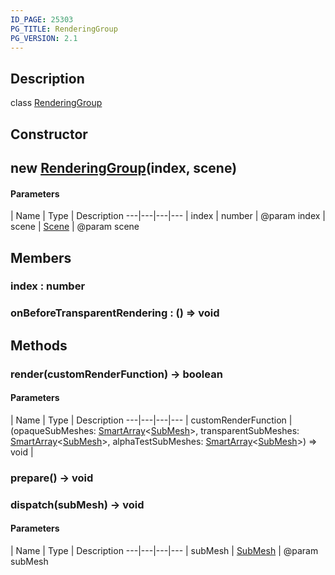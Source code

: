 ```yaml
---
ID_PAGE: 25303
PG_TITLE: RenderingGroup
PG_VERSION: 2.1
---
```

## Description

class [RenderingGroup](/classes/2.3/RenderingGroup)



## Constructor

##  new [RenderingGroup](/classes/2.3/RenderingGroup)(index, scene)



#### Parameters
 | Name | Type | Description
---|---|---|---
 | index | number |   @param index
 | scene | [Scene](/classes/2.3/Scene) |   @param scene
## Members

### index : number



### onBeforeTransparentRendering : () =&gt; void



## Methods

### render(customRenderFunction) &rarr; boolean



#### Parameters
 | Name | Type | Description
---|---|---|---
 | customRenderFunction | (opaqueSubMeshes: [SmartArray](/classes/2.3/SmartArray)&lt;[SubMesh](/classes/2.3/SubMesh)&gt;, transparentSubMeshes: [SmartArray](/classes/2.3/SmartArray)&lt;[SubMesh](/classes/2.3/SubMesh)&gt;, alphaTestSubMeshes: [SmartArray](/classes/2.3/SmartArray)&lt;[SubMesh](/classes/2.3/SubMesh)&gt;) =&gt; void |   

### prepare() &rarr; void


### dispatch(subMesh) &rarr; void



#### Parameters
 | Name | Type | Description
---|---|---|---
 | subMesh | [SubMesh](/classes/2.3/SubMesh) |   @param subMesh

